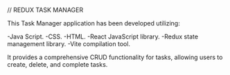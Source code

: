 // REDUX TASK MANAGER

This Task Manager application has been developed utilizing:

-Java Script.
-CSS.
-HTML.
-React JavaScript library.
-Redux state management library.
-Vite compilation tool.

It provides a comprehensive CRUD functionality for tasks, allowing users to create, delete, and complete tasks.